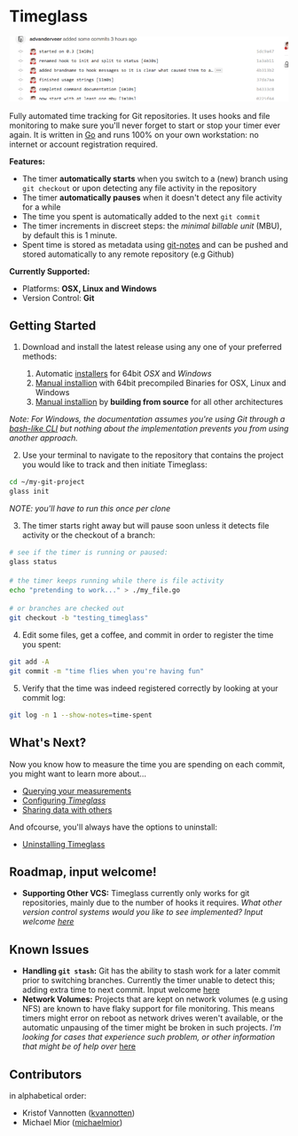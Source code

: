 # Timeglass

![Timeglass Screenshot](/docs/screenshot.png?raw=true "Timeglass Screenshot")

Fully automated time tracking for Git repositories. It uses hooks and file monitoring to make sure you'll never forget to start or stop your timer ever again. It is written in [Go](http://golang.org/) and runs 100% on your own workstation: no internet or account registration required. 

__Features:__

- The timer __automatically starts__ when you switch to a (new) branch using `git checkout` or upon detecting any file activity in the repository
- The timer __automatically pauses__ when it doesn't detect any file activity for a while
- The time you spent is automatically added to the next `git commit`
- The timer increments in discreet steps: the _minimal billable unit_ (MBU), by default this is 1 minute. 
- Spent time is stored as metadata using [git-notes](https://git-scm.com/docs/git-notes) and can be pushed and stored automatically to any remote repository (e.g Github)

__Currently Supported:__

- Platforms: __OSX, Linux and Windows__
- Version Control: __Git__

## Getting Started
1. Download and install the latest release using any one of your preferred methods:
	
	1. Automatic [installers](https://github.com/timeglass/glass/releases/latest) for 64bit  _OSX_ and _Windows_ 
	2. [Manual installion](/docs/manual_installation.md) with 64bit precompiled Binaries for OSX, Linux and Windows 
	3. [Manual installion](/docs/manual_installation.md) by __building from source__ for all other architectures

  _Note: For Windows, the documentation assumes you're using Git through a [bash-like CLI](https://msysgit.github.io/) but nothing about the implementation prevents you from using another approach._

2. Use your terminal to navigate to the repository that contains the project you would like to track and then initiate Timeglass:

 ```sh
 cd ~/my-git-project
 glass init
 ```
 
 _NOTE: you'll have to run this once per clone_

3. The timer starts right away but will pause soon unless it detects file activity or the checkout of a branch: 

  ```sh
  # see if the timer is running or paused:
  glass status

  # the timer keeps running while there is file activity
  echo "pretending to work..." > ./my_file.go
  
  # or branches are checked out
  git checkout -b "testing_timeglass"
  ```
  
4. Edit some files, get a coffee, and commit in order to register the time you spent:

  ```sh
  git add -A
  git commit -m "time flies when you're having fun"
  ```

5. Verify that the time was indeed registered correctly by looking at your commit log:

  ```sh
  git log -n 1 --show-notes=time-spent
  ```

## What's Next?
Now you know how to measure the time you are spending on each commit, you might want to learn more about...

- [Querying your measurements](/docs/query.md)
- [Configuring _Timeglass_](/docs/config.md)
- [Sharing data with others](/docs/sharing.md)

And ofcourse, you'll always have the options to uninstall:

- [Uninstalling Timeglass](/docs/uninstall.md)

## Roadmap, input welcome!

- __Supporting Other VCS:__ Timeglass currently only works for git repositories, mainly due to the number of hooks it requires. _What other version control systems would you like to see implemented? Input welcome [here](https://github.com/Timeglass/glass/issues/10)_

## Known Issues

- __Handling `git stash`:__ Git has the ability to stash work for a later commit prior to switching branches. Currently the timer unable to detect this; adding extra time to next commit. Input welcome [here](https://github.com/Timeglass/glass/issues/3)
- __Network Volumes:__ Projects that are kept on network volumes (e.g using NFS) are known to have flaky support for file monitoring. This means timers might error on reboot as network drives weren't available, or the automatic unpausing of the timer might be broken in such projects. *I'm looking for cases that experience such problem, or other information that might be of help over* [here](https://github.com/timeglass/glass/issues/36)

## Contributors
in alphabetical order:

- Kristof Vannotten ([kvannotten](https://github.com/kvannotten))
- Michael Mior ([michaelmior](https://github.com/michaelmior))
